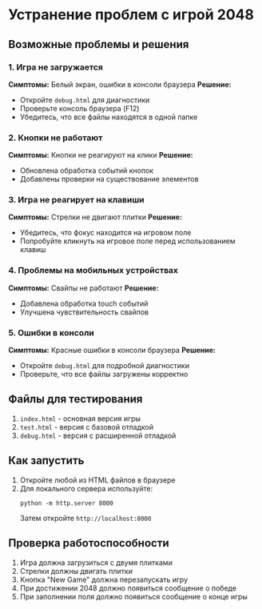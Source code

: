 # Устранение проблем с игрой 2048

## Возможные проблемы и решения

### 1. Игра не загружается
**Симптомы:** Белый экран, ошибки в консоли браузера
**Решение:** 
- Откройте `debug.html` для диагностики
- Проверьте консоль браузера (F12)
- Убедитесь, что все файлы находятся в одной папке

### 2. Кнопки не работают
**Симптомы:** Кнопки не реагируют на клики
**Решение:**
- Обновлена обработка событий кнопок
- Добавлены проверки на существование элементов

### 3. Игра не реагирует на клавиши
**Симптомы:** Стрелки не двигают плитки
**Решение:**
- Убедитесь, что фокус находится на игровом поле
- Попробуйте кликнуть на игровое поле перед использованием клавиш

### 4. Проблемы на мобильных устройствах
**Симптомы:** Свайпы не работают
**Решение:**
- Добавлена обработка touch событий
- Улучшена чувствительность свайпов

### 5. Ошибки в консоли
**Симптомы:** Красные ошибки в консоли браузера
**Решение:**
- Откройте `debug.html` для подробной диагностики
- Проверьте, что все файлы загружены корректно

## Файлы для тестирования

1. `index.html` - основная версия игры
2. `test.html` - версия с базовой отладкой
3. `debug.html` - версия с расширенной отладкой

## Как запустить

1. Откройте любой из HTML файлов в браузере
2. Для локального сервера используйте:
   ```
   python -m http.server 8000
   ```
   Затем откройте `http://localhost:8000`

## Проверка работоспособности

1. Игра должна загрузиться с двумя плитками
2. Стрелки должны двигать плитки
3. Кнопка "New Game" должна перезапускать игру
4. При достижении 2048 должно появиться сообщение о победе
5. При заполнении поля должно появиться сообщение о конце игры 